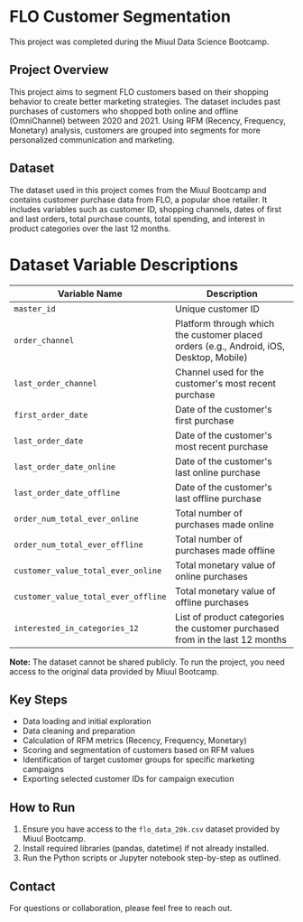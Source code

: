 # FLO Customer Segmentation
This project was completed during the Miuul Data Science Bootcamp.
## Project Overview
This project aims to segment FLO customers based on their shopping behavior to create better marketing strategies. The dataset includes past purchases of customers who shopped both online and offline (OmniChannel) between 2020 and 2021. Using RFM (Recency, Frequency, Monetary) analysis, customers are grouped into segments for more personalized communication and marketing.

## Dataset
The dataset used in this project comes from the Miuul Bootcamp and contains customer purchase data from FLO, a popular shoe retailer. It includes variables such as customer ID, shopping channels, dates of first and last orders, total purchase counts, total spending, and interest in product categories over the last 12 months.

# Dataset Variable Descriptions

| Variable Name                    | Description                                                                                   |
|---------------------------------|-----------------------------------------------------------------------------------------------|
| `master_id`                     | Unique customer ID                                                                            |
| `order_channel`                 | Platform through which the customer placed orders (e.g., Android, iOS, Desktop, Mobile)       |
| `last_order_channel`            | Channel used for the customer's most recent purchase                                          |
| `first_order_date`              | Date of the customer's first purchase                                                        |
| `last_order_date`               | Date of the customer's most recent purchase                                                  |
| `last_order_date_online`        | Date of the customer's last online purchase                                                  |
| `last_order_date_offline`       | Date of the customer's last offline purchase                                                 |
| `order_num_total_ever_online`   | Total number of purchases made online                                                        |
| `order_num_total_ever_offline`  | Total number of purchases made offline                                                       |
| `customer_value_total_ever_online`  | Total monetary value of online purchases                                                    |
| `customer_value_total_ever_offline` | Total monetary value of offline purchases                                                   |
| `interested_in_categories_12`  | List of product categories the customer purchased from in the last 12 months                 |


**Note:** The dataset cannot be shared publicly. To run the project, you need access to the original data provided by Miuul Bootcamp.

## Key Steps
- Data loading and initial exploration  
- Data cleaning and preparation  
- Calculation of RFM metrics (Recency, Frequency, Monetary)  
- Scoring and segmentation of customers based on RFM values  
- Identification of target customer groups for specific marketing campaigns  
- Exporting selected customer IDs for campaign execution  

## How to Run
1. Ensure you have access to the `flo_data_20k.csv` dataset provided by Miuul Bootcamp.  
2. Install required libraries (pandas, datetime) if not already installed.  
3. Run the Python scripts or Jupyter notebook step-by-step as outlined.  

## Contact
For questions or collaboration, please feel free to reach out.
